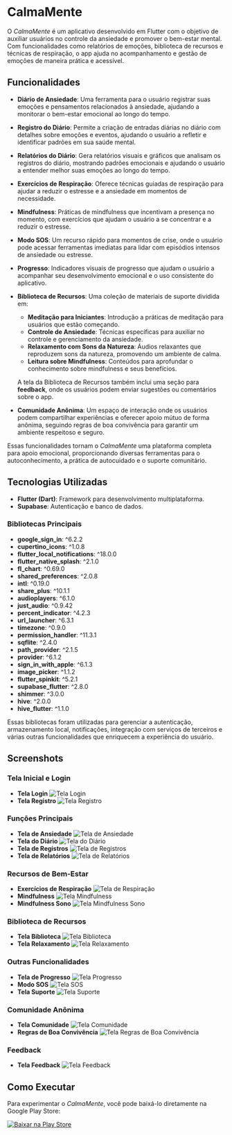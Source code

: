# CalmaMente
O *CalmaMente* é um aplicativo desenvolvido em Flutter com o objetivo de auxiliar usuários no controle da ansiedade e promover o bem-estar mental. Com funcionalidades como relatórios de emoções, biblioteca de recursos e técnicas de respiração, o app ajuda no acompanhamento e gestão de emoções de maneira prática e acessível.

## Funcionalidades
- **Diário de Ansiedade**: Uma ferramenta para o usuário registrar suas emoções e pensamentos relacionados à ansiedade, ajudando a monitorar o bem-estar emocional ao longo do tempo.

- **Registro do Diário**: Permite a criação de entradas diárias no diário com detalhes sobre emoções e eventos, ajudando o usuário a refletir e identificar padrões em sua saúde mental.

- **Relatórios do Diário**: Gera relatórios visuais e gráficos que analisam os registros do diário, mostrando padrões emocionais e ajudando o usuário a entender melhor suas emoções ao longo do tempo.

- **Exercícios de Respiração**: Oferece técnicas guiadas de respiração para ajudar a reduzir o estresse e a ansiedade em momentos de necessidade.

- **Mindfulness**: Práticas de mindfulness que incentivam a presença no momento, com exercícios que ajudam o usuário a se concentrar e a reduzir o estresse.

- **Modo SOS**: Um recurso rápido para momentos de crise, onde o usuário pode acessar ferramentas imediatas para lidar com episódios intensos de ansiedade ou estresse.

- **Progresso**: Indicadores visuais de progresso que ajudam o usuário a acompanhar seu desenvolvimento emocional e o uso consistente do aplicativo.

- **Biblioteca de Recursos**: Uma coleção de materiais de suporte dividida em:
  - **Meditação para Iniciantes**: Introdução a práticas de meditação para usuários que estão começando.
  - **Controle de Ansiedade**: Técnicas específicas para auxiliar no controle e gerenciamento da ansiedade.
  - **Relaxamento com Sons da Natureza**: Áudios relaxantes que reproduzem sons da natureza, promovendo um ambiente de calma.
  - **Leitura sobre Mindfulness**: Conteúdos para aprofundar o conhecimento sobre mindfulness e seus benefícios.
  
  A tela da Biblioteca de Recursos também inclui uma seção para **feedback**, onde os usuários podem enviar sugestões ou comentários sobre o app.

- **Comunidade Anônima**: Um espaço de interação onde os usuários podem compartilhar experiências e oferecer apoio mútuo de forma anônima, seguindo regras de boa convivência para garantir um ambiente respeitoso e seguro.

Essas funcionalidades tornam o *CalmaMente* uma plataforma completa para apoio emocional, proporcionando diversas ferramentas para o autoconhecimento, a prática de autocuidado e o suporte comunitário.


## Tecnologias Utilizadas
- **Flutter (Dart)**: Framework para desenvolvimento multiplataforma.
- **Supabase**: Autenticação e banco de dados.

### Bibliotecas Principais
- **google_sign_in**: ^6.2.2
- **cupertino_icons**: ^1.0.8
- **flutter_local_notifications**: ^18.0.0
- **flutter_native_splash**: ^2.1.0
- **fl_chart**: ^0.69.0
- **shared_preferences**: ^2.0.8
- **intl**: ^0.19.0
- **share_plus**: ^10.1.1
- **audioplayers**: ^6.1.0
- **just_audio**: ^0.9.42
- **percent_indicator**: ^4.2.3
- **url_launcher**: ^6.3.1
- **timezone**: ^0.9.0
- **permission_handler**: ^11.3.1
- **sqflite**: ^2.4.0
- **path_provider**: ^2.1.5
- **provider**: ^6.1.2
- **sign_in_with_apple**: ^6.1.3
- **image_picker**: ^1.1.2
- **flutter_spinkit**: ^5.2.1
- **supabase_flutter**: ^2.8.0
- **shimmer**: ^3.0.0
- **hive**: ^2.0.0
- **hive_flutter**: ^1.1.0

Essas bibliotecas foram utilizadas para gerenciar a autenticação, armazenamento local, notificações, integração com serviços de terceiros e várias outras funcionalidades que enriquecem a experiência do usuário.


## Screenshots

### Tela Inicial e Login
- **Tela Login**
  ![Tela Login](docs/tela_login.jpg)
- **Tela Registro**
  ![Tela Registro](docs/tela_registro.jpg)

### Funções Principais
- **Tela de Ansiedade**
  ![Tela de Ansiedade](docs/tela_ansiedade.jpg)
- **Tela do Diário**
  ![Tela do Diário](docs/tela_diario.jpg)
- **Tela de Registros**
  ![Tela de Registros](docs/tela_registros.jpg)
- **Tela de Relatórios**
  ![Tela de Relatórios](docs/tela_relatorios.jpg)

### Recursos de Bem-Estar
- **Exercícios de Respiração**
  ![Tela de Respiração](docs/tela_respiracao.jpg)
- **Mindfulness**
  ![Tela Mindfulness](docs/tela_mindfulness.jpg)
- **Mindfulness Sono**
  ![Tela Mindfulness Sono](docs/tela_mindfulness_sono.jpg)

### Biblioteca de Recursos
- **Tela Biblioteca**
  ![Tela Biblioteca](docs/tela_biblioteca.jpg)
- **Tela Relaxamento**
  ![Tela Relaxamento](docs/tela_relaxamento.jpg)

### Outras Funcionalidades
- **Tela de Progresso**
  ![Tela Progresso](docs/tela_progresso.jpg)
- **Modo SOS**
  ![Tela SOS](docs/tela_sos.jpg)
- **Tela Suporte**
  ![Tela Suporte](docs/tela_suporte.jpg)

### Comunidade Anônima
- **Tela Comunidade**
  ![Tela Comunidade](docs/tela_comunidade.jpg)
- **Regras de Boa Convivência**
  ![Tela Regras de Boa Convivência](docs/tela_regrasdeboa_convivencia.jpg)

### Feedback
- **Tela Feedback**
  ![Tela Feedback](docs/tela_feedback.jpg)


## Como Executar
Para experimentar o *CalmaMente*, você pode baixá-lo diretamente na Google Play Store:

[![Baixar na Play Store](https://img.shields.io/badge/Baixar%20na%20Play%20Store-4285F4?style=for-the-badge&logo=google-play&logoColor=white)](AINDA_NÃO_ESTÁ_DISPONIBILIZADO_NA_PLAYSTORE)
